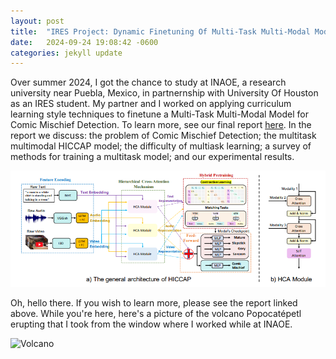 ```yaml
---
layout: post
title:  "IRES Project: Dynamic Finetuning Of Multi-Task Multi-Modal Models"
date:   2024-09-24 19:08:42 -0600
categories: jekyll update
---
```


Over summer 2024, I got the chance to study at INAOE, a research university near Puebla, Mexico, in partnernship with University Of Houston as an IRES student. My partner and I worked on applying curriculum learning style techniques to finetune a Multi-Task Multi-Modal Model for Comic Mischief Detection. To learn more, see our final report [here](assets/files/IRESProjectFinalWriteUp.pdf). In the report we discuss: the problem of Comic Mischief Detection; the multitask multimodal HICCAP model; the difficulty of multiask learning; a survey of methods for training a multitask model; and our experimental results. 

![HIICAP Model](assets/images/other/HICCAP.png)

<!-- excerpt-end -->

Oh, hello there. If you wish to learn more, please see the report linked above. While you're here, here's a picture of the volcano Popocatépetl erupting that I took from the window where I worked while at INAOE. 

![Volcano](assets/images/other/Volcano.png)